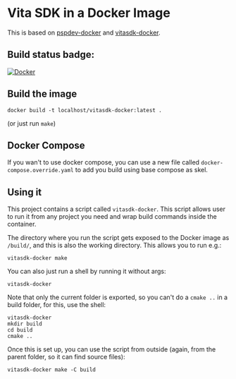 Vita SDK in a Docker Image
==========================

This is based on [pspdev-docker](https://github.com/pspdev/pspdev-docker) and [vitasdk-docker](https://github.com/gnuton/vitasdk-docker).

Build status badge:
-------------------

[![Docker](https://github.com/leleobhz/vitasdk-docker/actions/workflows/docker-publish.yml/badge.svg)](https://github.com/leleobhz/vitasdk-docker/actions/workflows/docker-publish.yml)

Build the image
---------------

    docker build -t localhost/vitasdk-docker:latest .

(or just run `make`)


Docker Compose
--------------

If you wan't to use docker compose, you can use a 
new file called `docker-compose.override.yaml` 
to add you build using base compose as skel.

Using it
--------

This project contains a script called `vitasdk-docker`.
This script allows user to run it from any project you need 
and wrap build commands inside the container.

The directory where you run the script gets exposed to the
Docker image as `/build/`, and this is also the working
directory. This allows you to run e.g.:

    vitasdk-docker make

You can also just run a shell by running it without args:

    vitasdk-docker

Note that only the current folder is exported, so you can't
do a `cmake ..` in a build folder, for this, use the shell:

    vitasdk-docker
    mkdir build
    cd build
    cmake ..

Once this is set up, you can use the script from outside
(again, from the parent folder, so it can find source files):

    vitasdk-docker make -C build
